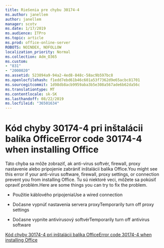 ```yaml
---
title: Riešenia pre chybu 30174-4
ms.author: janellem
author: janellem
manager: scotv
ms.date: 1/17/2019
ms.audience: ITPro
ms.topic: article
ms.prod: office-online-server
ROBOTS: NOINDEX, NOFOLLOW
localization_priority: Normal
ms.collection: Adm_O365
ms.custom:
- "831"
- "2000020"
ms.assetid: 523894a9-94a2-4ed8-848c-58ac9b597bc8
ms.openlocfilehash: f1edd7ebd61b46c601a53f7362d9e65acbc81701
ms.sourcegitcommit: 1d98db8acb9959aba3b5e308a567ade6b62da56c
ms.translationtype: MT
ms.contentlocale: sk-SK
ms.lasthandoff: 08/22/2019
ms.locfileid: "36501634"
---
```

# <a name="error-code-30174-4-when-installing-office"></a><span data-ttu-id="71dfb-102">Kód chyby 30174-4 pri inštalácii balíka Office</span><span class="sxs-lookup"><span data-stu-id="71dfb-102">Error code 30174-4 when installing Office</span></span>

<span data-ttu-id="71dfb-103">Táto chyba sa môže zobraziť, ak anti-virus softvér, firewall, proxy nastavenie alebo pripojenie zabrániť inštalácii balíka Office.</span><span class="sxs-lookup"><span data-stu-id="71dfb-103">You might see this error if your anti-virus software, firewall, proxy settings, or connection prevent you from installing Office.</span></span> <span data-ttu-id="71dfb-104">Tu sú niektoré veci, môžete sa pokúsiť opraviť problém.</span><span class="sxs-lookup"><span data-stu-id="71dfb-104">Here are some things you can try to fix the problem.</span></span>
  
- <span data-ttu-id="71dfb-105">Použitie káblového pripojenia</span><span class="sxs-lookup"><span data-stu-id="71dfb-105">Use a wired connection</span></span>

- <span data-ttu-id="71dfb-106">Dočasne vypnúť nastavenia servera proxy</span><span class="sxs-lookup"><span data-stu-id="71dfb-106">Temporarily turn off proxy settings</span></span>

- <span data-ttu-id="71dfb-107">Dočasne vypnite antivírusový softvér</span><span class="sxs-lookup"><span data-stu-id="71dfb-107">Temporarily turn off antivirus software</span></span>

[<span data-ttu-id="71dfb-108">Kód chyby 30174-4 pri inštalácii balíka Office</span><span class="sxs-lookup"><span data-stu-id="71dfb-108">Error code 30174-4 when installing Office</span></span>](https://support.office.com/article/5d5551db-266f-47b3-93fc-d51c2e8f4c0b?wt.mc_id=Alchemy_ClientDIA)
  